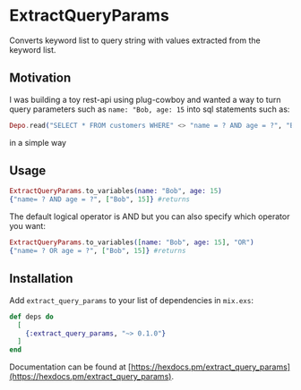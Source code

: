 # ExtractQueryParams

Converts keyword list to query string with values extracted from the keyword list.

## Motivation

I was building a toy rest-api using plug-cowboy and wanted a way to turn query parameters such as `name: "Bob, age: 15` into sql statements such as:

```ex
Depo.read("SELECT * FROM customers WHERE" <> "name = ? AND age = ?", "Bob", 15)
```

in a simple way

## Usage

```ex
ExtractQueryParams.to_variables(name: "Bob", age: 15)
{"name= ? AND age = ?", ["Bob", 15]} #returns
```

The default logical operator is AND but you can also specify which operator you want:

```ex
ExtractQueryParams.to_variables([name: "Bob", age: 15], "OR")
{"name= ? OR age = ?", ["Bob", 15]} #returns
```

## Installation

Add `extract_query_params` to your list of dependencies in `mix.exs`:

```elixir
def deps do
  [
    {:extract_query_params, "~> 0.1.0"}
  ]
end
```

Documentation can be found at [https://hexdocs.pm/extract_query_params](https://hexdocs.pm/extract_query_params).

